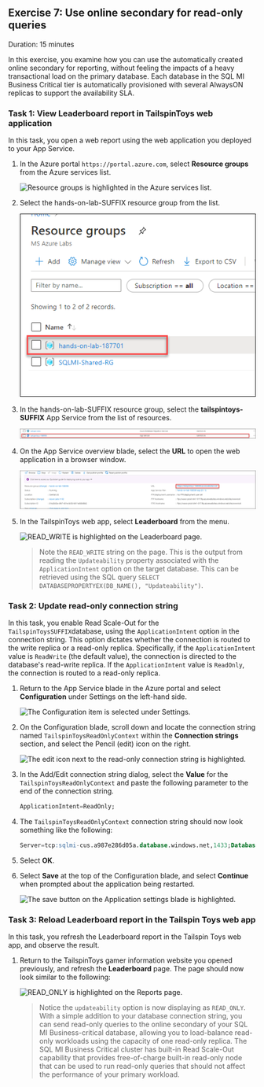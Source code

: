 ## Exercise 7: Use online secondary for read-only queries

Duration: 15 minutes

In this exercise, you examine how you can use the automatically created online secondary for reporting, without feeling the impacts of a heavy transactional load on the primary database. Each database in the SQL MI Business Critical tier is automatically provisioned with several AlwaysON replicas to support the availability SLA. 

### Task 1: View Leaderboard report in TailspinToys web application

In this task, you open a web report using the web application you deployed to your App Service.

1. In the Azure portal ```https://portal.azure.com```, select **Resource groups** from the Azure services list.

    ![Resource groups is highlighted in the Azure services list.](media/azure-services-resource-groups.png "Azure services")

2. Select the hands-on-lab-SUFFIX resource group from the list.

    ![Resource groups is selected in the Azure navigation pane, and the "hands-on-lab-SUFFIX" resource group is highlighted.](./media/reg.png "Resource groups list")

3. In the hands-on-lab-SUFFIX resource group, select the **tailspintoys-SUFFIX** App Service from the list of resources.

   ![The App Service resource is selected from the list of resources in the hands-on-lab-SUFFIX resource group.](media/web1.png "hands-on-lab-SUFFIX resource group")

4. On the App Service overview blade, select the **URL** to open the web application in a browser window.

   ![The App service URL is highlighted.](media/url2.png "App service URL")

5. In the TailspinToys web app, select **Leaderboard** from the menu.

   ![READ_WRITE is highlighted on the Leaderboard page.](media/tailspin-toys-leaderboard-read-write.png "TailspinToys Web App")

   > Note the `READ_WRITE` string on the page. This is the output from reading the `Updateability` property associated with the `ApplicationIntent` option on the target database. This can be retrieved using the SQL query ```SELECT DATABASEPROPERTYEX(DB_NAME(), "Updateability")```.

### Task 2: Update read-only connection string

In this task, you enable Read Scale-Out for the `TailspinToysSUFFIX`database, using the `ApplicationIntent` option in the connection string. This option dictates whether the connection is routed to the write replica or a read-only replica. Specifically, if the `ApplicationIntent` value is `ReadWrite` (the default value), the connection is directed to the database's read-write replica. If the `ApplicationIntent` value is `ReadOnly`, the connection is routed to a read-only replica.

1. Return to the App Service blade in the Azure portal and select **Configuration** under Settings on the left-hand side.

   ![The Configuration item is selected under Settings.](media/app-service-configuration-menu.png "Configuration")

2. On the Configuration blade, scroll down and locate the connection string named `TailspinToysReadOnlyContext` within the **Connection strings** section, and select the Pencil (edit) icon on the right.

   ![The edit icon next to the read-only connection string is highlighted.](media/app-service-configuration-connection-strings-read-only.png "Connection strings")

3. In the Add/Edit connection string dialog, select the **Value** for the `TailspinToysReadOnlyContext` and paste the following parameter to the end of the connection string. 

   ```sql
   ApplicationIntent=ReadOnly;
   ```

4. The `TailspinToysReadOnlyContext` connection string should now look something like the following:

   ```sql
   Server=tcp:sqlmi-cus.a987e286d05a.database.windows.net,1433;Database=TailspinToysSUFFIX;User ID=contosoadmin;Password=IAE5fAijit0w^rDM;Trusted_Connection=False;Encrypt=True;TrustServerCertificate=True;ApplicationIntent=ReadOnly;
   ```

5. Select **OK**.

6. Select **Save** at the top of the Configuration blade, and select **Continue** when prompted about the application being restarted.

   ![The save button on the Application settings blade is highlighted.](media/app-service-configuration-save.png "Save")

### Task 3: Reload Leaderboard report in the Tailspin Toys web app

In this task, you refresh the Leaderboard report in the Tailspin Toys web app, and observe the result.

1. Return to the TailspinToys gamer information website you opened previously, and refresh the **Leaderboard** page. The page should now look similar to the following:

    ![READ_ONLY is highlighted on the Reports page.](media/tailspin-toys-leaderboard-read-only.png "TailspinToys Web App")

    > Notice the `updateability` option is now displaying as `READ_ONLY`. With a simple addition to your database connection string, you can send read-only queries to the online secondary of your SQL MI Business-critical database, allowing you to load-balance read-only workloads using the capacity of one read-only replica. The SQL MI Business Critical cluster has built-in Read Scale-Out capability that provides free-of-charge built-in read-only node that can be used to run read-only queries that should not affect the performance of your primary workload.
